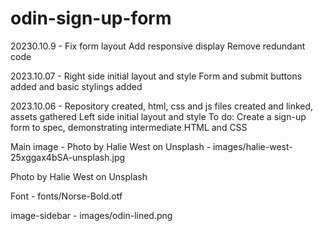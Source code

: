 # odin-sign-up-form

20230.10.9 - Fix form layout
    Add responsive display
    Remove redundant code

2023.10.07 - Right side initial layout and style
    Form and submit buttons added and basic stylings added

2023.10.06 - Repository created, html, css and js files created and linked, assets gathered
    Left side initial layout and style
    To do:  Create a sign-up form to spec, demonstrating intermediate HTML and CSS

Main image - Photo by Halie West on Unsplash - images/halie-west-25xggax4bSA-unsplash.jpg

Photo by Halie West on Unsplash

Font - fonts/Norse-Bold.otf

image-sidebar - images/odin-lined.png
  
